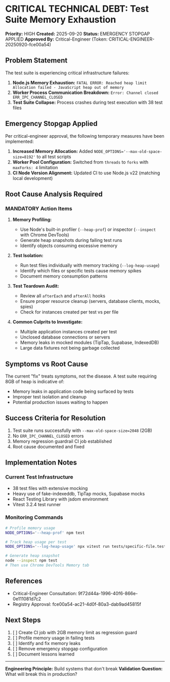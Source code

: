 # CRITICAL TECHNICAL DEBT: Test Suite Memory Exhaustion

**Priority:** HIGH
**Created:** 2025-09-20
**Status:** EMERGENCY STOPGAP APPLIED
**Approved By:** Critical-Engineer (Token: CRITICAL-ENGINEER-20250920-fce00a54)

## Problem Statement

The test suite is experiencing critical infrastructure failures:
1. **Node.js Memory Exhaustion:** `FATAL ERROR: Reached heap limit Allocation failed - JavaScript heap out of memory`
2. **Worker Process Communication Breakdown:** `Error: Channel closed ERR_IPC_CHANNEL_CLOSED`
3. **Test Suite Collapse:** Process crashes during test execution with 38 test files

## Emergency Stopgap Applied

Per critical-engineer approval, the following temporary measures have been implemented:

1. **Increased Memory Allocation:** Added `NODE_OPTIONS='--max-old-space-size=8192'` to all test scripts
2. **Worker Pool Configuration:** Switched from `threads` to `forks` with `maxForks: 4` limitation
3. **CI Node Version Alignment:** Updated CI to use Node.js v22 (matching local development)

## Root Cause Analysis Required

### MANDATORY Action Items

1. **Memory Profiling:**
   - Use Node's built-in profiler (`--heap-prof`) or inspector (`--inspect` with Chrome DevTools)
   - Generate heap snapshots during failing test runs
   - Identify objects consuming excessive memory

2. **Test Isolation:**
   - Run test files individually with memory tracking (`--log-heap-usage`)
   - Identify which files or specific tests cause memory spikes
   - Document memory consumption patterns

3. **Test Teardown Audit:**
   - Review all `afterEach` and `afterAll` hooks
   - Ensure proper resource cleanup (servers, database clients, mocks, spies)
   - Check for instances created per test vs per file

4. **Common Culprits to Investigate:**
   - Multiple application instances created per test
   - Unclosed database connections or servers
   - Memory leaks in mocked modules (TipTap, Supabase, IndexedDB)
   - Large data fixtures not being garbage collected

## Symptoms vs Root Cause

The current "fix" treats symptoms, not the disease. A test suite requiring 8GB of heap is indicative of:
- Memory leaks in application code being surfaced by tests
- Improper test isolation and cleanup
- Potential production issues waiting to happen

## Success Criteria for Resolution

1. Test suite runs successfully with `--max-old-space-size=2048` (2GB)
2. No `ERR_IPC_CHANNEL_CLOSED` errors
3. Memory regression guardrail CI job established
4. Root cause documented and fixed

## Implementation Notes

### Current Test Infrastructure
- 38 test files with extensive mocking
- Heavy use of fake-indexeddb, TipTap mocks, Supabase mocks
- React Testing Library with jsdom environment
- Vitest 3.2.4 test runner

### Monitoring Commands

```bash
# Profile memory usage
NODE_OPTIONS='--heap-prof' npm test

# Track heap usage per test
NODE_OPTIONS='--log-heap-usage' npx vitest run tests/specific-file.test.ts

# Generate heap snapshot
node --inspect npm test
# Then use Chrome DevTools Memory tab
```

## References

- Critical-Engineer Consultation: 9f72d44a-1996-40f6-866e-0e111081d7c2
- Registry Approval: fce00a54-ac21-4d0f-80a3-dab9ad45815f

## Next Steps

1. [ ] Create CI job with 2GB memory limit as regression guard
2. [ ] Profile memory usage in failing tests
3. [ ] Identify and fix memory leaks
4. [ ] Remove emergency stopgap configuration
5. [ ] Document lessons learned

---

**Engineering Principle:** Build systems that don't break
**Validation Question:** What will break this in production?
